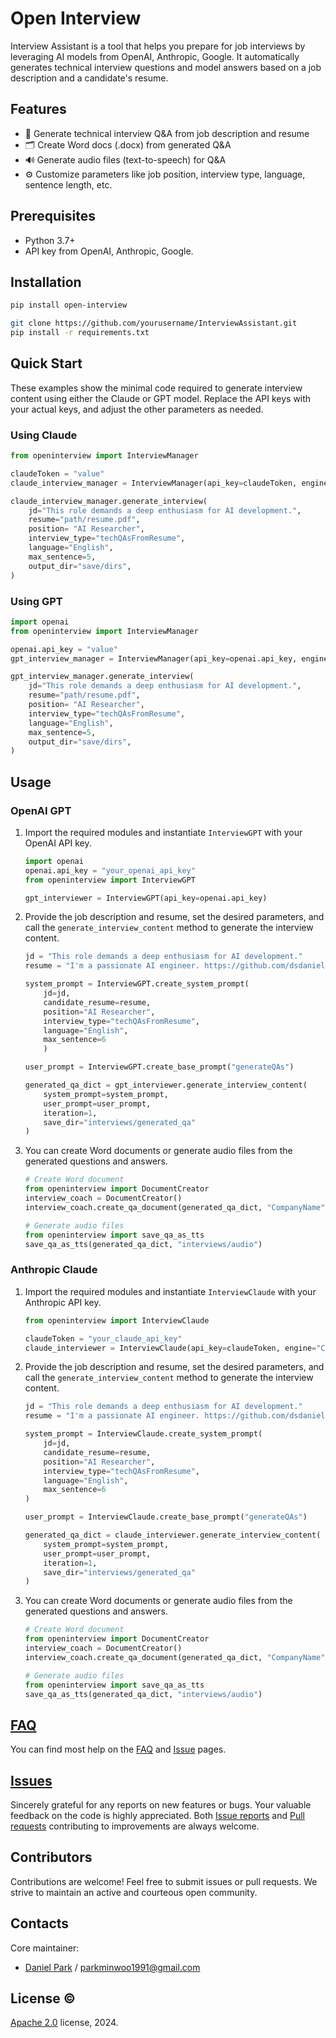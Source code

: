 # Open Interview
Interview Assistant is a tool that helps you prepare for job interviews by leveraging AI models from OpenAI, Anthropic, Google. It automatically generates technical interview questions and model answers based on a job description and a candidate's resume.

## Features

- 📄 Generate technical interview Q&A from job description and resume 
- 🗂 Create Word docs (.docx) from generated Q&A
- 🔊 Generate audio files (text-to-speech) for Q&A
- ⚙️ Customize parameters like job position, interview type, language, sentence length, etc.

## Prerequisites

- Python 3.7+
- API key from OpenAI, Anthropic, Google.

## Installation

```bash
pip install open-interview
```

```bash
git clone https://github.com/yourusername/InterviewAssistant.git
pip install -r requirements.txt
```

## Quick Start
These examples show the minimal code required to generate interview content using either the Claude or GPT model. Replace the API keys with your actual keys, and adjust the other parameters as needed.

### Using Claude

```python
from openinterview import InterviewManager

claudeToken = "value"
claude_interview_manager = InterviewManager(api_key=claudeToken, engine="Claude")

claude_interview_manager.generate_interview(
    jd="This role demands a deep enthusiasm for AI development.",
    resume="path/resume.pdf",
    position= "AI Researcher",
    interview_type="techQAsFromResume",
    language="English",
    max_sentence=5,
    output_dir="save/dirs",
)
```

### Using GPT

```python
import openai
from openinterview import InterviewManager

openai.api_key = "value"
gpt_interview_manager = InterviewManager(api_key=openai.api_key, engine="GPT")

gpt_interview_manager.generate_interview(
    jd="This role demands a deep enthusiasm for AI development.",
    resume="path/resume.pdf",
    position= "AI Researcher",
    interview_type="techQAsFromResume",
    language="English",
    max_sentence=5,
    output_dir="save/dirs",
)
```



## Usage

### OpenAI GPT

1. Import the required modules and instantiate `InterviewGPT` with your OpenAI API key.
    
    ```python
    import openai
    openai.api_key = "your_openai_api_key"
    from openinterview import InterviewGPT
    
    gpt_interviewer = InterviewGPT(api_key=openai.api_key)
    ```

2. Provide the job description and resume, set the desired parameters, and call the `generate_interview_content` method to generate the interview content.
    
    ```python
    jd = "This role demands a deep enthusiasm for AI development."
    resume = "I'm a passionate AI engineer. https://github.com/dsdanielpark"
    
    system_prompt = InterviewGPT.create_system_prompt(
        jd=jd,
        candidate_resume=resume,
        position="AI Researcher",
        interview_type="techQAsFromResume",
        language="English",
        max_sentence=6
        )
    
    user_prompt = InterviewGPT.create_base_prompt("generateQAs")
    
    generated_qa_dict = gpt_interviewer.generate_interview_content(
        system_prompt=system_prompt,
        user_prompt=user_prompt,
        iteration=1,
        save_dir="interviews/generated_qa"
    )
    ```

3. You can create Word documents or generate audio files from the generated questions and answers.
    
    ```python
    # Create Word document
    from openinterview import DocumentCreator
    interview_coach = DocumentCreator()
    interview_coach.create_qa_document(generated_qa_dict, "CompanyName", 11, "interviews/documents")
    
    # Generate audio files
    from openinterview import save_qa_as_tts
    save_qa_as_tts(generated_qa_dict, "interviews/audio")
    ```

### Anthropic Claude

1. Import the required modules and instantiate `InterviewClaude` with your Anthropic API key.
    
    ```python
    from openinterview import InterviewClaude
    
    claudeToken = "your_claude_api_key"
    claude_interviewer = InterviewClaude(api_key=claudeToken, engine="Claude")
    ```

2. Provide the job description and resume, set the desired parameters, and call the `generate_interview_content` method to generate the interview content.
    
    ```python
    jd = "This role demands a deep enthusiasm for AI development."
    resume = "I'm a passionate AI engineer. https://github.com/dsdanielpark"
    
    system_prompt = InterviewClaude.create_system_prompt(
        jd=jd,
        candidate_resume=resume,
        position="AI Researcher",
        interview_type="techQAsFromResume",
        language="English",
        max_sentence=6
    )
    
    user_prompt = InterviewClaude.create_base_prompt("generateQAs")
    
    generated_qa_dict = claude_interviewer.generate_interview_content(
        system_prompt=system_prompt,
        user_prompt=user_prompt,
        iteration=1,
        save_dir="interviews/generated_qa"
    )
    ```

3. You can create Word documents or generate audio files from the generated questions and answers.
    
    ```python
    # Create Word document
    from openinterview import DocumentCreator
    interview_coach = DocumentCreator()
    interview_coach.create_qa_document(generated_qa_dict, "CompanyName", 11, "interviews/documents")
    
    # Generate audio files
    from openinterview import save_qa_as_tts
    save_qa_as_tts(generated_qa_dict, "interviews/audio")
    ```


## [FAQ](https://github.com/dsdanielpark/open-interview/blob/main/documents/README_FAQ.md)

You can find most help on the [FAQ](https://github.com/dsdanielpark/open-interview/blob/main/documents/README_FAQ.md) and [Issue](https://github.com/dsdanielpark/open-interview/issues) pages. 


            
## [Issues](https://github.com/dsdanielpark/open-interview/issues)
Sincerely grateful for any reports on new features or bugs. Your valuable feedback on the code is highly appreciated. Both [Issue reports](https://github.com/dsdanielpark/Gemini-API/issues) and [Pull requests](https://github.com/dsdanielpark/Gemini-API/pulls) contributing to improvements are always welcome. 




## Contributors
Contributions are welcome! Feel free to submit issues or pull requests. We strive to maintain an active and courteous open community.


## Contacts

Core maintainer:

- [Daniel Park](https://github.com/DSDanielPark) / parkminwoo1991@gmail.com
 


## License ©️ 
[Apache 2.0](https://opensource.org/license/apache-2-0) license, 2024. 
<br>
